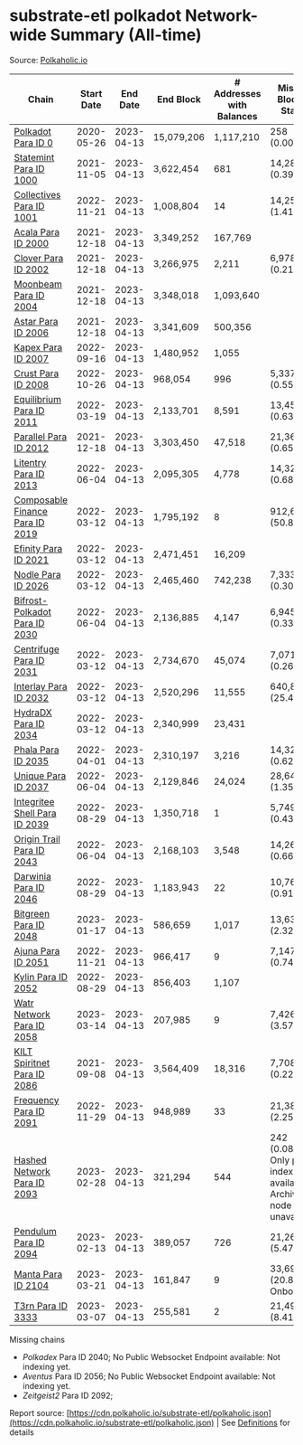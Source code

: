 # substrate-etl polkadot Network-wide Summary (All-time)

Source: [Polkaholic.io](https://polkaholic.io)


| Chain            | Start Date | End Date | End Block | # Addresses with Balances | Missing Blocks / Status |
| ---------------- | ---------- | ---------| --------- | ------------------------- | ----------------------- |
| [Polkadot Para ID 0](/polkadot/0-polkadot) | 2020-05-26 | 2023-04-13 | 15,079,206 |  1,117,210 | 258 (0.00%)  |
| [Statemint Para ID 1000](/polkadot/1000-statemint) | 2021-11-05 | 2023-04-13 | 3,622,454 |  681 | 14,289 (0.39%)  |
| [Collectives Para ID 1001](/polkadot/1001-collectives) | 2022-11-21 | 2023-04-13 | 1,008,804 |  14 | 14,253 (1.41%)  |
| [Acala Para ID 2000](/polkadot/2000-acala) | 2021-12-18 | 2023-04-13 | 3,349,252 |  167,769 |    |
| [Clover Para ID 2002](/polkadot/2002-clover) | 2021-12-18 | 2023-04-13 | 3,266,975 |  2,211 | 6,978 (0.21%)  |
| [Moonbeam Para ID 2004](/polkadot/2004-moonbeam) | 2021-12-18 | 2023-04-13 | 3,348,018 |  1,093,640 |    |
| [Astar Para ID 2006](/polkadot/2006-astar) | 2021-12-18 | 2023-04-13 | 3,341,609 |  500,356 |    |
| [Kapex Para ID 2007](/polkadot/2007-kapex) | 2022-09-16 | 2023-04-13 | 1,480,952 |  1,055 |    |
| [Crust Para ID 2008](/polkadot/2008-crust) | 2022-10-26 | 2023-04-13 | 968,054 |  996 | 5,337 (0.55%)  |
| [Equilibrium Para ID 2011](/polkadot/2011-equilibrium) | 2022-03-19 | 2023-04-13 | 2,133,701 |  8,591 | 13,459 (0.63%)  |
| [Parallel Para ID 2012](/polkadot/2012-parallel) | 2021-12-18 | 2023-04-13 | 3,303,450 |  47,518 | 21,367 (0.65%)  |
| [Litentry Para ID 2013](/polkadot/2013-litentry) | 2022-06-04 | 2023-04-13 | 2,095,305 |  4,778 | 14,322 (0.68%)  |
| [Composable Finance Para ID 2019](/polkadot/2019-composable) | 2022-03-12 | 2023-04-13 | 1,795,192 |  8 | 912,629 (50.84%)  |
| [Efinity Para ID 2021](/polkadot/2021-efinity) | 2022-03-12 | 2023-04-13 | 2,471,451 |  16,209 |    |
| [Nodle Para ID 2026](/polkadot/2026-nodle) | 2022-03-12 | 2023-04-13 | 2,465,460 |  742,238 | 7,333 (0.30%)  |
| [Bifrost-Polkadot Para ID 2030](/polkadot/2030-bifrost-dot) | 2022-06-04 | 2023-04-13 | 2,136,885 |  4,147 | 6,945 (0.33%)  |
| [Centrifuge Para ID 2031](/polkadot/2031-centrifuge) | 2022-03-12 | 2023-04-13 | 2,734,670 |  45,074 | 7,071 (0.26%)  |
| [Interlay Para ID 2032](/polkadot/2032-interlay) | 2022-03-12 | 2023-04-13 | 2,520,296 |  11,555 | 640,874 (25.43%)  |
| [HydraDX Para ID 2034](/polkadot/2034-hydradx) | 2022-03-12 | 2023-04-13 | 2,340,999 |  23,431 |    |
| [Phala Para ID 2035](/polkadot/2035-phala) | 2022-04-01 | 2023-04-13 | 2,310,197 |  3,216 | 14,326 (0.62%)  |
| [Unique Para ID 2037](/polkadot/2037-unique) | 2022-06-04 | 2023-04-13 | 2,129,846 |  24,024 | 28,648 (1.35%)  |
| [Integritee Shell Para ID 2039](/polkadot/2039-integritee-shell) | 2022-08-29 | 2023-04-13 | 1,350,718 |  1 | 5,749 (0.43%)  |
| [Origin Trail Para ID 2043](/polkadot/2043-origintrail) | 2022-06-04 | 2023-04-13 | 2,168,103 |  3,548 | 14,267 (0.66%)  |
| [Darwinia Para ID 2046](/polkadot/2046-darwinia) | 2022-08-29 | 2023-04-13 | 1,183,943 |  22 | 10,761 (0.91%)  |
| [Bitgreen Para ID 2048](/polkadot/2048-bitgreen) | 2023-01-17 | 2023-04-13 | 586,659 |  1,017 | 13,638 (2.32%)  |
| [Ajuna Para ID 2051](/polkadot/2051-ajuna) | 2022-11-21 | 2023-04-13 | 966,417 |  9 | 7,147 (0.74%)  |
| [Kylin Para ID 2052](/polkadot/2052-kylin) | 2022-08-29 | 2023-04-13 | 856,403 |  1,107 |    |
| [Watr Network Para ID 2058](/polkadot/2058-watr) | 2023-03-14 | 2023-04-13 | 207,985 |  9 | 7,426 (3.57%)  |
| [KILT Spiritnet Para ID 2086](/polkadot/2086-kilt) | 2021-09-08 | 2023-04-13 | 3,564,409 |  18,316 | 7,708 (0.22%)  |
| [Frequency Para ID 2091](/polkadot/2091-frequency) | 2022-11-29 | 2023-04-13 | 948,989 |  33 | 21,384 (2.25%)  |
| [Hashed Network Para ID 2093](/polkadot/2093-hashed) | 2023-02-28 | 2023-04-13 | 321,294 |  544 | 242 (0.08%) Only partial index available: Archive node unavailable |
| [Pendulum Para ID 2094](/polkadot/2094-pendulum) | 2023-02-13 | 2023-04-13 | 389,057 |  726 | 21,265 (5.47%)  |
| [Manta Para ID 2104](/polkadot/2104-manta) | 2023-03-21 | 2023-04-13 | 161,847 |  9 | 33,698 (20.82%) Onboarding |
| [T3rn Para ID 3333](/polkadot/3333-t3rn) | 2023-03-07 | 2023-04-13 | 255,581 |  2 | 21,493 (8.41%)  |

Missing chains


* *Polkadex* Para ID 2040; No Public Websocket Endpoint available: Not indexing yet.
* *Aventus* Para ID 2056; No Public Websocket Endpoint available: Not indexing yet.
* *Zeitgeist2* Para ID 2092; 

Report source: [https://cdn.polkaholic.io/substrate-etl/polkaholic.json](https://cdn.polkaholic.io/substrate-etl/polkaholic.json) | See [Definitions](/DEFINITIONS.md) for details
